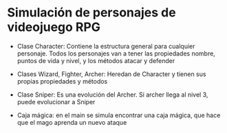 # Simulación de personajes de videojuego RPG

- Clase Character: Contiene la estructura general para cualquier personaje. Todos los personajes van a tener las propiedades nombre, puntos de vida y nivel, y los métodos atacar y defender

- Clases Wizard, Fighter, Archer: Heredan de Character y tienen sus propias propiedades y métodos

- Clase Sniper: Es una evolución del Archer. Si archer llega al nivel 3, puede evolucionar a Sniper

- Caja mágica: en el main se simula encontrar una caja mágica, que hace que el mago aprenda un nuevo ataque